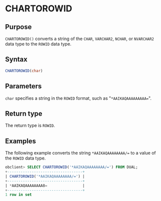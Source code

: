 # CHARTOROWID

## Purpose

`CHARTOROWID()` converts a string of the `CHAR`, `VARCHAR2`, `NCHAR`, or `NVARCHAR2` data type to the `ROWID` data type.

## Syntax

```sql
CHARTOROWID(char)
```

## Parameters

`char` specifies a string in the `ROWID` format, such as "`*AAIKAQAAAAAAAAA=`".

## Return type

The return type is `ROWID`.

## Examples

The following example converts the string `*AAIKAQAAAAAAAA/=` to a value of the `ROWID` data type.

```sql
obclient> SELECT CHARTOROWID('*AAIKAQAAAAAAAA/=') FROM DUAL;
+----------------------------------+
| CHARTOROWID('*AAIKAQAAAAAAAA/=') |
+----------------------------------+
| *AAIKAQAAAAAAAA8=                |
+----------------------------------+
1 row in set
```
